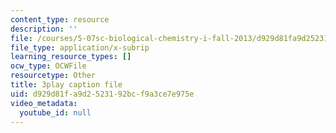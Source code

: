 ```yaml
---
content_type: resource
description: ''
file: /courses/5-07sc-biological-chemistry-i-fall-2013/d929d81fa9d2523192bcf9a3ce7e975e_zdage-Lp8m4.vtt
file_type: application/x-subrip
learning_resource_types: []
ocw_type: OCWFile
resourcetype: Other
title: 3play caption file
uid: d929d81f-a9d2-5231-92bc-f9a3ce7e975e
video_metadata:
  youtube_id: null
---
```

